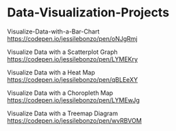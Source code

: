 # Data-Visualization-Projects

Visualize-Data-with-a-Bar-Chart
https://codepen.io/jessilebonzo/pen/oNJgRmj

Visualize Data with a Scatterplot Graph
https://codepen.io/jessilebonzo/pen/LYMEKry

Visualize Data with a Heat Map
https://codepen.io/jessilebonzo/pen/qBLEeXY

Visualize Data with a Choropleth Map
https://codepen.io/jessilebonzo/pen/LYMEwJg

Visualize Data with a Treemap Diagram
https://codepen.io/jessilebonzo/pen/wvRBVOM
